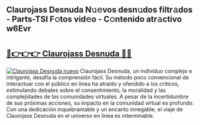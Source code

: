 ## Claurojass Desnuda N𝚞𝚎vos desn𝚞dos filtr𝚊dos - Parts-TSI F𝚘tos vid𝚎o - C𝚘ntenido atr𝚊ctivo w6Evr

# <h2><a href="http://mbbqwk0.tromn.icu/?c=Claurojass+Desnuda">🔗👉👉👉 Claurojass Desnuda 🔗🔗</a></h2>

[![Claurojass Desnuda nuevo](https://i.imgur.com/pEAQMta.gif)](http://mbbqwk0.tromn.icu/?c=Claurojass+Desnuda)
Claurojass Desnuda, un individuo complejo e intrigante, desafía la comprensión fácil. Su método poco convencional de interactuar con el público en línea ha atraído y ofendido a los críticos, estimulando debates sobre el consentimiento, la moralidad y las complejidades de las comunidades virtuales. A pesar de la incertidumbre de sus próximas acciones, su impacto en la comunidad virtual es profundo. Con una dedicación inquebrantable y un encanto innegable, el viaje de Claurojass Desnuda en el universo en línea es interminable.
